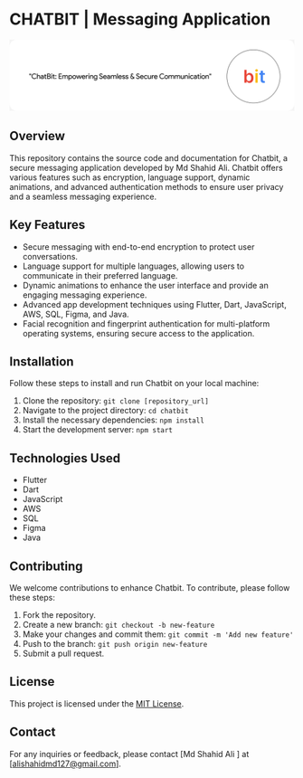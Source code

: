 # CHATBIT | Messaging Application

<img src="https://github.com/deepmachine786/chatbit/blob/main/assets/images/large-chatbit.png"></img>


## Overview

This repository contains the source code and documentation for Chatbit, a secure messaging application developed by Md Shahid Ali. Chatbit offers various features such as encryption, language support, dynamic animations, and advanced authentication methods to ensure user privacy and a seamless messaging experience.

## Key Features

- Secure messaging with end-to-end encryption to protect user conversations.
- Language support for multiple languages, allowing users to communicate in their preferred language.
- Dynamic animations to enhance the user interface and provide an engaging messaging experience.
- Advanced app development techniques using Flutter, Dart, JavaScript, AWS, SQL, Figma, and Java.
- Facial recognition and fingerprint authentication for multi-platform operating systems, ensuring secure access to the application.

## Installation

Follow these steps to install and run Chatbit on your local machine:

1. Clone the repository: `git clone [repository_url]`
2. Navigate to the project directory: `cd chatbit`
3. Install the necessary dependencies: `npm install`
4. Start the development server: `npm start`

## Technologies Used

- Flutter
- Dart
- JavaScript
- AWS
- SQL
- Figma
- Java

## Contributing

We welcome contributions to enhance Chatbit. To contribute, please follow these steps:

1. Fork the repository.
2. Create a new branch: `git checkout -b new-feature`
3. Make your changes and commit them: `git commit -m 'Add new feature'`
4. Push to the branch: `git push origin new-feature`
5. Submit a pull request.

## License

This project is licensed under the [MIT License](link_to_license).

## Contact

For any inquiries or feedback, please contact [Md Shahid Ali ] at [alishahidmd127@gmail.com].

